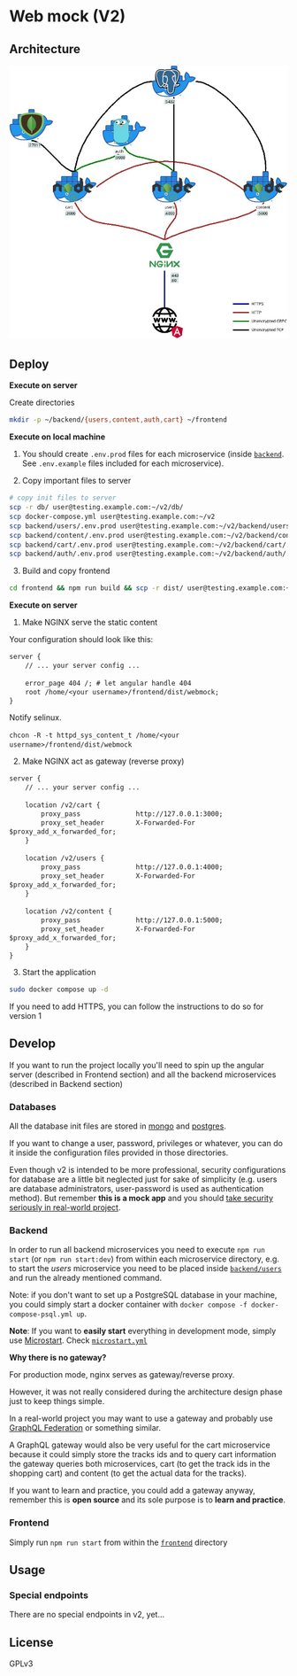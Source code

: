 # Web mock (V2)

## Architecture

![Architecture](docs/arch.jpg)

## Deploy

**Execute on server**

Create directories

```bash
mkdir -p ~/backend/{users,content,auth,cart} ~/frontend
```

**Execute on local machine**

1. You should create `.env.prod` files for each microservice (inside [`backend`](backend). See `.env.example` files included for each microservice).

2. Copy important files to server

```bash
# copy init files to server
scp -r db/ user@testing.example.com:~/v2/db/
scp docker-compose.yml user@testing.example.com:~/v2
scp backend/users/.env.prod user@testing.example.com:~/v2/backend/users/.env.prod 
scp backend/content/.env.prod user@testing.example.com:~/v2/backend/content/.env.prod
scp backend/cart/.env.prod user@testing.example.com:~/v2/backend/cart/.env.prod
scp backend/auth/.env.prod user@testing.example.com:~/v2/backend/auth/.env.prod
```

3. Build and copy frontend

```bash
cd frontend && npm run build && scp -r dist/ user@testing.example.com:~/frontend && cd ..
```

**Execute on server**

1. Make NGINX serve the static content

Your configuration should look like this:

```
server {
    // ... your server config ...

    error_page 404 /; # let angular handle 404
    root /home/<your username>/frontend/dist/webmock;
}
```

Notify selinux.

```chcon -R -t httpd_sys_content_t /home/<your username>/frontend/dist/webmock```

2. Make NGINX act as gateway (reverse proxy)

```
server {
    // ... your server config ...
    
    location /v2/cart {
        proxy_pass              http://127.0.0.1:3000;
        proxy_set_header        X-Forwarded-For $proxy_add_x_forwarded_for;
    }

    location /v2/users {
        proxy_pass              http://127.0.0.1:4000;
        proxy_set_header        X-Forwarded-For $proxy_add_x_forwarded_for;
    }

    location /v2/content {
        proxy_pass              http://127.0.0.1:5000;
        proxy_set_header        X-Forwarded-For $proxy_add_x_forwarded_for;
    }
}
```

3. Start the application

```bash
sudo docker compose up -d
```

If you need to add HTTPS, you can follow the instructions to do so for version 1

## Develop

If you want to run the project locally you'll need to spin up the angular server (described in Frontend section) and 
all the backend microservices (described in Backend section)

### Databases

All the database init files are stored in [mongo](mongo) and [postgres](postgres).

If you want to change a user, password, privileges or whatever, you can do it inside the configuration files provided
in those directories.

Even though v2 is intended to be more professional, security configurations for database are a little bit neglected
just for sake of simplicity (e.g. users are database administrators, user-password is used as authentication method).
But remember **this is a mock app** and you should <u>take security seriously in real-world project</u>.

### Backend

In order to run all backend microservices you need to execute `npm run start` (or `npm run start:dev`) from within each
microservice directory, e.g. to start the _users_ microservice you need to be placed inside 
[`backend/users`](backend/users) and run the already mentioned command.

Note: if you don't want to set up a PostgreSQL database in your machine, you could simply start a docker container with 
`docker compose -f docker-compose-psql.yml up`.

**Note**: If you want to **easily start** everything in development mode, simply use
[Microstart](https://github.com/BenjaminGuzman/microstart). Check [`microstart.yml`](microstart.yml)

**Why there is no gateway?**

For production mode, nginx serves as gateway/reverse proxy.

However, it was not really considered during the architecture design phase just to keep things simple.

In a real-world project you may want to use a gateway and probably use 
[GraphQL Federation](https://www.apollographql.com/docs/federation) or something similar.

A GraphQL gateway would also be very useful for the cart microservice because it could simply store the tracks ids and
to query cart information the gateway queries both microservices, cart (to get the track ids in the shopping cart) and
content (to get the actual data for the tracks).

If you want to learn and practice, you could add a gateway anyway, remember this is **open source** and its sole
purpose is to **learn and practice**.

### Frontend

Simply run `npm run start` from within the [`frontend`](frontend) directory

## Usage

### Special endpoints

There are no special endpoints in v2, yet...

## License

GPLv3
